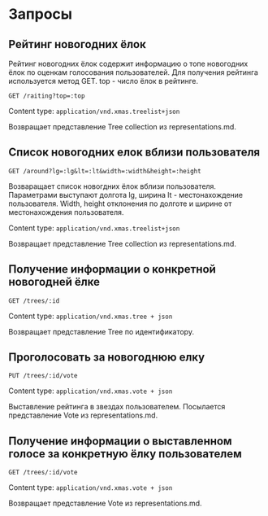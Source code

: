 # Запросы

## Рейтинг новогодних ёлок

Рейтинг новогодних ёлок содержит информацию о топе новогодних ёлок по оценкам голосования пользователей.
Для получения рейтинга используется метод GET. top - число ёлок в рейтинге.

```
GET /raiting?top=:top
```

Content type: ``` application/vnd.xmas.treelist+json ```

Возвращает представление Tree collection из representations.md.

## Список новогодних елок вблизи пользователя

```
GET /around?lg=:lg&lt=:lt&width=:width&height=:height
```

Возваращает список новогдних ёлок вблизи пользователя. Параметрами выступают долгота lg, ширина lt - местонахождение пользователя.
Width, height отклонения по долготе и ширине от местонахождения пользователя.

Content type: ``` application/vnd.xmas.treelist+json ```

Возвращает представление Tree collection из representations.md.

##  Получение информации о конкретной новогодней ёлке

```
GET /trees/:id
```
Content type: ``` application/vnd.xmas.tree + json ```

Возвращает представление Tree по идентификатору.

## Проголосовать за новогоднюю елку

```
PUT /trees/:id/vote 
```
Content type: ``` application/vnd.xmas.vote + json ```

Выставление рейтинга в звездах пользователем. Посылается представление Vote из representations.md.

## Получение информации о выставленном голосе за конкретную ёлку пользователем

```
GET /trees/:id/vote 
```
Content type: ``` application/vnd.xmas.vote + json ```

Возвращает представление Vote из representations.md.
